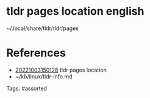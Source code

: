 # tldr pages location english
~/.local/share/tldr/tldr/pages

# References
- [20221003150128](/zet/20221003150128/) tldr pages location
- ~/kb/linux/tldr-info.md

Tags:
    #assorted

